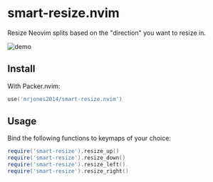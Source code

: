 # smart-resize.nvim

Resize Neovim splits based on the "direction" you want to resize in.

![demo](./demo.gif)

## Install

With Packer.nvim:

```lua
use('mrjones2014/smart-resize.nvim')
```

## Usage

Bind the following functions to keymaps of your choice:

```lua
require('smart-resize').resize_up()
require('smart-resize').resize_down()
require('smart-resize').resize_left()
require('smart-resize').resize_right()
```
